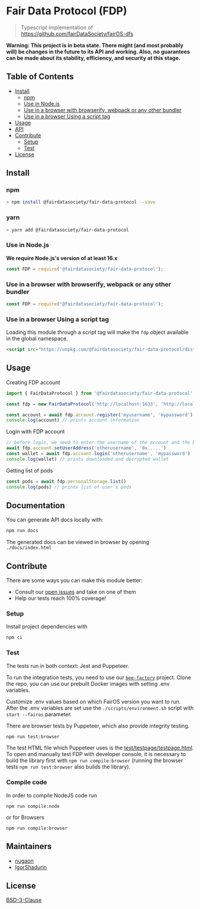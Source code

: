 # Fair Data Protocol (FDP)

> Typescript implementation of https://github.com/fairDataSociety/fairOS-dfs

**Warning: This project is in beta state. There might (and most probably will) be changes in the future to its API and working. Also, no guarantees can be made about its stability, efficiency, and security at this stage.**

## Table of Contents

- [Install](#install)
  - [npm](#npm)
  - [Use in Node.js](#use-in-nodejs)
  - [Use in a browser with browserify, webpack or any other bundler](#use-in-a-browser-with-browserify-webpack-or-any-other-bundler)
  - [Use in a browser Using a script tag](#use-in-a-browser-using-a-script-tag)
- [Usage](#usage)
- [API](#api)
- [Contribute](#contribute)
  - [Setup](#setup)
  - [Test](#test)
- [License](#license)

## Install

### npm

```sh
> npm install @fairdatasociety/fair-data-protocol --save
```

### yarn

```sh
> yarn add @fairdatasociety/fair-data-protocol
```

### Use in Node.js

**We require Node.js's version of at least 16.x**

```js
const FDP = require('@fairdatasociety/fair-data-protocol');
```

### Use in a browser with browserify, webpack or any other bundler

```js
const FDP = require('@fairdatasociety/fair-data-protocol');
```

### Use in a browser Using a script tag

Loading this module through a script tag will make the `fdp` object available in the global namespace.

```html
<script src="https://unpkg.com/@fairdatasociety/fair-data-protocol/dist/index.browser.min.js"></script>
```

## Usage

Creating FDP account

```js
import { FairDataProtocol } from '@fairdatasociety/fair-data-protocol'

const fdp = new FairDataProtocol('http://localhost:1633', 'http://localhost:1635')

const account = await fdp.account.register('myusername', 'mypassword')
console.log(account) // prints account information
```

Login with FDP account

```js
// before login, we need to enter the username of the account and the Ethereum address associated with it
await fdp.account.setUserAddress('otherusername', '0x.....')
const wallet = await fdp.account.login('otherusername', 'mypassword')
console.log(wallet) // prints downloaded and decrypted wallet
```

Getting list of pods

```js
const pods = await fdp.personalStorage.list()
console.log(pods) // prints list of user's pods
```

## Documentation

You can generate API docs locally with:

```sh
npm run docs
```

The generated docs can be viewed in browser by opening `./docs/index.html`

## Contribute

There are some ways you can make this module better:

- Consult our [open issues](https://github.com/fairDataSociety/fair-data-protocol/issues) and take on one of them
- Help our tests reach 100% coverage!

### Setup

Install project dependencies with

```sh
npm ci
```

### Test

The tests run in both context: Jest and Puppeteer.

To run the integration tests, you need to use our [`bee-factory`](https://github.com/fairDataSociety/bee-factory/) project. Clone the repo, you can use our prebuilt Docker images with setting .env variables.

Customize .env values based on which FairOS version you want to run. After the .env variables are set use the `./scripts/environment.sh` script with `start --fairos` parameter.

There are browser tests by Puppeteer, which also provide integrity testing.

```sh
npm run test:browser
```

The test HTML file which Puppeteer uses is the [test/testpage/testpage.html](test/testpage/testpage.html).
To open and manually test FDP with developer console, it is necessary to build the library first with `npm run compile:browser` (running the browser tests `npm run test:browser` also builds the library).

### Compile code

In order to compile NodeJS code run

`npm run compile:node`

or for Browsers

`npm run compile:browser`

## Maintainers

- [nugaon](https://github.com/nugaon)
- [IgorShadurin](https://github.com/IgorShadurin)

## License

[BSD-3-Clause](./LICENSE)
